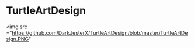 # TurtleArtDesign
<img src ="https://github.com/DarkJesterX/TurtleArtDesign/blob/master/TurtleArtDesign.PNG"
